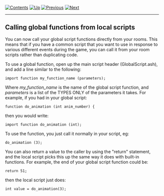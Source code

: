 []()

[![Contents](contents.gif)](ags.md) [![Up](up.gif)](ags28.md#topic41)
[![Previous](back.gif)](ags31.md#Pointers)
[![Next](forward.gif)](ags33.md#topic45)

------------------------------------------------------------------------

Calling global functions from local scripts
-------------------------------------------

You can now call your global script functions directly from your rooms.
This means that if you have a common script that you want to use in
response to various different events during the game, you can call it
from your room scripts rather than duplicating code.

To use a global function, open up the main script header
(GlobalScript.ash), and add a line similar to the following:

    import function my_function_name (parameters);

Where *my\_function\_name* is the name of the global script function,
and *parameters* is a list of the TYPES ONLY of the parameters it takes.
For example, if you had in your global script:

    function do_animation (int anim_number) {

then you would write:

    import function do_animation (int);

To use the function, you just call it normally in your script, eg:

    do_animation (3);

You can also return a value to the caller by using the "return"
statement, and the local script picks this up the same way it does with
built-in functions. For example, the end of your global script function
could be:

    return 51;

then the local script just does:

    int value = do_animation(3);
